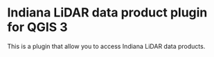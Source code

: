 # Indiana LiDAR data product plugin for QGIS 3

This is a plugin that allow you to access Indiana LiDAR data products. 

